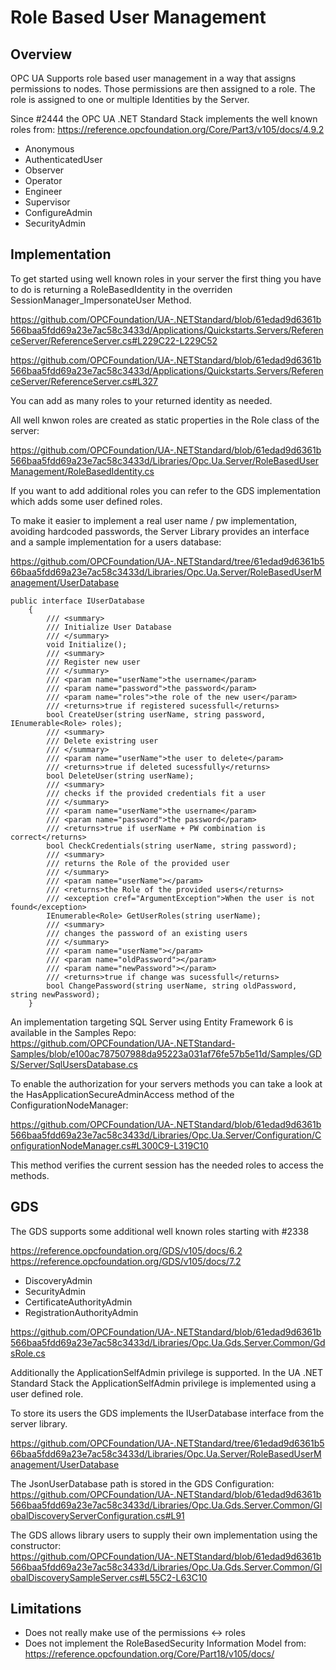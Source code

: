 # Role Based User Management

## Overview

OPC UA Supports role based user management in a way that assigns permissions to nodes.
Those permissions are then assigned to a role.
The role is assigned to one or multiple Identities by the Server.

Since #2444 the OPC UA .NET Standard Stack implements the well known roles from:
https://reference.opcfoundation.org/Core/Part3/v105/docs/4.9.2

- Anonymous
- AuthenticatedUser
- Observer
- Operator
- Engineer
- Supervisor
- ConfigureAdmin
- SecurityAdmin

## Implementation

To get started using well known roles in your server the first thing you have to do is returning a RoleBasedIdentity in the overriden SessionManager_ImpersonateUser Method.

https://github.com/OPCFoundation/UA-.NETStandard/blob/61edad9d6361b566baa5fdd69a23e7ac58c3433d/Applications/Quickstarts.Servers/ReferenceServer/ReferenceServer.cs#L229C22-L229C52

https://github.com/OPCFoundation/UA-.NETStandard/blob/61edad9d6361b566baa5fdd69a23e7ac58c3433d/Applications/Quickstarts.Servers/ReferenceServer/ReferenceServer.cs#L327

You can add as many roles to your returned identity as needed.

All well knwon roles are created as static properties in the Role class of the server:

https://github.com/OPCFoundation/UA-.NETStandard/blob/61edad9d6361b566baa5fdd69a23e7ac58c3433d/Libraries/Opc.Ua.Server/RoleBasedUserManagement/RoleBasedIdentity.cs

If you want to add additional roles you can refer to the GDS implementation which adds some user defined roles.

To make it easier to implement a real user name / pw implementation, avoiding hardcoded passwords, the Server Library provides an interface and a sample implementation for a users database:

https://github.com/OPCFoundation/UA-.NETStandard/tree/61edad9d6361b566baa5fdd69a23e7ac58c3433d/Libraries/Opc.Ua.Server/RoleBasedUserManagement/UserDatabase

```
public interface IUserDatabase
    {
        /// <summary>
        /// Initialize User Database
        /// </summary>
        void Initialize();
        /// <summary>
        /// Register new user
        /// </summary>
        /// <param name="userName">the username</param>
        /// <param name="password">the password</param>
        /// <param name="roles">the role of the new user</param>
        /// <returns>true if registered sucessfull</returns>
        bool CreateUser(string userName, string password, IEnumerable<Role> roles);
        /// <summary>
        /// Delete existring user
        /// </summary>
        /// <param name="userName">the user to delete</param>
        /// <returns>true if deleted sucessfully</returns>
        bool DeleteUser(string userName);
        /// <summary>
        /// checks if the provided credentials fit a user
        /// </summary>
        /// <param name="userName">the username</param>
        /// <param name="password">the password</param>
        /// <returns>true if userName + PW combination is correct</returns>
        bool CheckCredentials(string userName, string password);
        /// <summary>
        /// returns the Role of the provided user
        /// </summary>
        /// <param name="userName"></param>
        /// <returns>the Role of the provided users</returns>
        /// <exception cref="ArgumentException">When the user is not found</exception>
        IEnumerable<Role> GetUserRoles(string userName);
        /// <summary>
        /// changes the password of an existing users
        /// </summary>
        /// <param name="userName"></param>
        /// <param name="oldPassword"></param>
        /// <param name="newPassword"></param>
        /// <returns>true if change was sucessfull</returns>
        bool ChangePassword(string userName, string oldPassword, string newPassword);
    }
```

An implementation targeting SQL Server using Entity Framework 6 is available in the Samples Repo:
https://github.com/OPCFoundation/UA-.NETStandard-Samples/blob/e100ac787507988da95223a031af76fe57b5e11d/Samples/GDS/Server/SqlUsersDatabase.cs

To enable the authorization for your servers methods you can take a look at the HasApplicationSecureAdminAccess method of the ConfigurationNodeManager:

https://github.com/OPCFoundation/UA-.NETStandard/blob/61edad9d6361b566baa5fdd69a23e7ac58c3433d/Libraries/Opc.Ua.Server/Configuration/ConfigurationNodeManager.cs#L300C9-L319C10

This method verifies the current session has the needed roles to access the methods.

## GDS

The GDS supports some additional well known roles starting with #2338

https://reference.opcfoundation.org/GDS/v105/docs/6.2
https://reference.opcfoundation.org/GDS/v105/docs/7.2

- DiscoveryAdmin
- SecurityAdmin
- CertificateAuthorityAdmin
- RegistrationAuthorityAdmin

https://github.com/OPCFoundation/UA-.NETStandard/blob/61edad9d6361b566baa5fdd69a23e7ac58c3433d/Libraries/Opc.Ua.Gds.Server.Common/GdsRole.cs


Additionally the ApplicationSelfAdmin privilege is supported.
In the UA .NET Standard Stack the ApplicationSelfAdmin privilege is implemented using a user defined role.

To store its users the GDS implements the IUserDatabase interface from the server library.

https://github.com/OPCFoundation/UA-.NETStandard/tree/61edad9d6361b566baa5fdd69a23e7ac58c3433d/Libraries/Opc.Ua.Server/RoleBasedUserManagement/UserDatabase

The JsonUserDatabase path is stored in the GDS Configuration:
https://github.com/OPCFoundation/UA-.NETStandard/blob/61edad9d6361b566baa5fdd69a23e7ac58c3433d/Libraries/Opc.Ua.Gds.Server.Common/GlobalDiscoveryServerConfiguration.cs#L91

The GDS allows library users to supply their own implementation using the constructor:
https://github.com/OPCFoundation/UA-.NETStandard/blob/61edad9d6361b566baa5fdd69a23e7ac58c3433d/Libraries/Opc.Ua.Gds.Server.Common/GlobalDiscoverySampleServer.cs#L55C2-L63C10

## Limitations

- Does not really make use of the permissions <-> roles 
- Does not implement the RoleBasedSecurity Information Model from: https://reference.opcfoundation.org/Core/Part18/v105/docs/